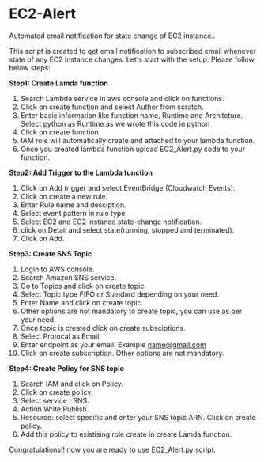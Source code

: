 # EC2-Alert

Automated email notification for state change of EC2 instance..

This script is created to get email notification to subscribed email whenever state of any EC2 instance changes. Let's start with the setup. Please follow below steps: 

**Step1: Create Lamda function**

1. Search Lambda service in aws console and click on functions.
2. Click on create function and select Author from scratch.
3. Enter basic information like function name, Runtime and Architcture. Select python as Runtime as we wrote this code in python
4. Click on create function.
5. IAM role will automatically create and attached to your lambda function.
6. Once you created lambda function upload EC2_Alert.py code to your function.

**Step2: Add Trigger to the Lambda function**

1. Click on Add trigger and select EventBridge (Cloudwatch Events).
2. Click on create a new rule.
3. Enter Rule name and desciption.
4. Select event pattern in rule type.
5. Select EC2 and EC2 instance state-change notification.
6. click on Detail and select state(running, stopped and terminated).
7. Click on Add.

**Step3: Create SNS Topic**

1. Login to AWS console.
2. Search Amazon SNS service.
3. Go to Topics and click on create topic.
4. Select Topic type FIFO or Standard depending on your need.
5. Enter Name and click on create topic.
6. Other options are not mandatory to create topic, you can use as per your need.
7. Once topic is created click on create subsciptions.
8. Select Protocal as Email.
9. Enter endpoint as your email. Example name@gmail.com
10. Click on create subscription. Other options are not mandatory.

**Step4: Create Policy for SNS topic**

1. Search IAM and click on Policy.
2. Click on create policy.
3. Select service : SNS.
4. Action Write:Publish.
5. Resource: select specific and enter your SNS topic ARN. Click on create policy.
6. Add this policy to existising role create in create Lamda function.

Congratulations!! now you are ready to use EC2_Alert.py script.
